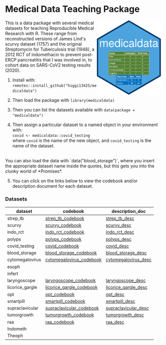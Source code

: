 # Medical Data Teaching Package

<img src='man/figures/hex-medicaldata.png' align="right" height="240">

This is a data package with several medical datasets for teaching Reproducible Medical Research with R. These range from reconstructed versions of James Lind's scurvy dataset (1757) and the original Streptomycin for Tuberculosis trial (1948), a 2012 RCT of indomethacin to prevent post-ERCP pancreatitis that I was involved in, to cohort data on SARS-CoV2 testing results (2020).

1. Install with: `remotes::install_github("higgi13425/medicaldata")`    

2. Then load the package with `library(medicaldata)`    
3. Then you can list the datasets available with `data(package = "medicaldata")`    

4. Then assign a particular dataset to a named object in your environment with: <br>
`covid <- medicaldata::covid_testing` <br>
where `covid` is the name of the new object,
and `covid_testing` is the name of the dataset.<br>
<br>
You can also load the data with `data("blood_storage")`, 
where you insert the appropriate dataset name inside the quotes, but this gets you into the clunky world of *Promises*.

5. You can click on the links below to view the codebook and/or description document for each dataset. <br>


### Datasets
| dataset         | codebook                 | description_doc          |
|-----------------|--------------------------|--------------------------|
|strep_tb|[strep_tb_codebook](https://higgi13425.github.io/medicaldata/codebooks/strep_tb_codebook.pdf)|[strep_tb_desc](https://higgi13425.github.io/medicaldata/description_docs/strep_tb_desc.pdf)|
|scurvy|[scurvy_codebook](https://higgi13425.github.io/medicaldata/codebooks/scurvy_codebook.pdf)|[scurvy_desc](https://higgi13425.github.io/medicaldata/description_docs/scurvy_desc.pdf)|
|indo_rct|[indo_rct_codebook](https://higgi13425.github.io/medicaldata/codebooks/indo_rct_codebook.pdf)|[indo_rct_desc](https://higgi13425.github.io/medicaldata/description_docs/indo_rct_desc.pdf)|
|polyps|[polyps_codebook](https://higgi13425.github.io/medicaldata/codebooks/polyps_codebook.pdf)|[polyps_desc](https://higgi13425.github.io/medicaldata/description_docs/polyps_desc.pdf)|
| covid_testing    | [covid_codebook](https://higgi13425.github.io/medicaldata/codebooks/covid_testing_codebook.pdf)     |[covid_desc](https://higgi13425.github.io/medicaldata/description_docs/covid_desc.pdf)  |
| blood_storage   | [blood_storage_codebook](https://www.causeweb.org/tshs/datasets/Blood%20Storage%20Data%20Dictionary.pdf)| [blood_storage_desc](https://www.causeweb.org/tshs/datasets/Blood%20Storage%20Dataset%20Introduction.pdf)   |
| cytomegalovirus | [cytomegalovirus_codebook](https://www.causeweb.org/tshs/datasets/Cytomegalovirus%20Data%20Dictionary.pdf)| [cytomegalovirus_desc](https://www.causeweb.org/tshs/datasets/Cytomegalovirus%20Dataset%20Introduction.pdf)  |
| esoph           |            |             |
| infert          | |         |
| laryngoscope    |[laryngoscope_codebook](https://www.causeweb.org/tshs/datasets/Laryngoscope%20Data%20Dictionary.pdf)| [laryngoscope_desc](https://www.causeweb.org/tshs/datasets/Laryngoscope%20Dataset%20Introduction.pdf)  |
| licorice_gargle | [licorice_gargle_codebook](https://www.causeweb.org/tshs/datasets/Licorice%20Gargle%20Data%20Dictionary.pdf)| [licorice_gargle_desc](https://www.causeweb.org/tshs/datasets/Licorice%20Gargle%20Dataset%20Introduction.pdf) |
| opt             | [opt_codebook](https://www.causeweb.org/tshs/datasets/OPT_Data_Dictionary.pdf)| [opt_desc](https://www.causeweb.org/tshs/datasets/OPT_Dataset_Introduction.pdf)      |
| smartpill       | [smartpill_codebook](https://www.causeweb.org/tshs/datasets/Smart%20Pill%20Data%20Dictionary.pdf)| [smartpill_desc](https://www.causeweb.org/tshs/datasets/Smart%20Pill%20Dataset%20Introduction.pdf)     |
| supraclavicular | [supraclavicular_codebook](https://www.causeweb.org/tshs/datasets/Supraclavicular%20Data%20Dictionary.pdf)| [supraclavicular_desc](https://www.causeweb.org/tshs/datasets/Supraclavicular%20Dataset%20Introduction.pdf)    |
| tumorgrowth     | [tumorgrowth_codebook](https://www.causeweb.org/tshs/datasets/tumorgrowth_dictionary.pdf)| [tumorgrowth_desc](https://www.causeweb.org/tshs/datasets/tumorgrowth_introduction.pdf) |
| raa    | [raa_codebook](https://www.causeweb.org/tshs/datasets/RheumArth_Tx_AgeComparisons_Data%20Dictionary.pdf) |[raa_desc](https://www.causeweb.org/tshs/datasets/RheumArth_Tx_AgeComparisons_Dataset%20Introduction.pdf) |
| Indometh        |          |          |
| Theoph          |          |           |






